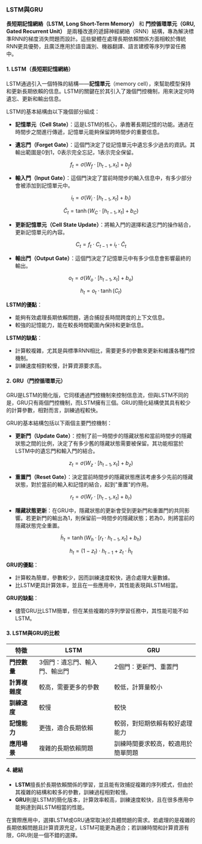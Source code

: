### LSTM與GRU

**長短期記憶網絡（LSTM, Long Short-Term Memory）** 和 **門控循環單元（GRU, Gated Recurrent Unit）** 是兩種改進的遞歸神經網絡（RNN）結構，專為解決標準RNN的梯度消失問題而設計。這些變體在處理長期依賴關係方面相較於傳統RNN更具優勢，且廣泛應用於語音識別、機器翻譯、語言建模等序列學習任務中。

#### 1. LSTM（長短期記憶網絡）

LSTM通過引入一個特殊的結構——**記憶單元**（memory cell），來幫助模型保持和更新長期依賴的信息。LSTM的關鍵在於其引入了幾個門控機制，用來決定何時遺忘、更新和輸出信息。

LSTM的基本結構由以下幾個部分組成：

- **記憶單元（Cell State）**：這是LSTM的核心，承擔著長期記憶的功能。通過在時間步之間進行傳遞，記憶單元能夠保留跨時間步的重要信息。
  
- **遺忘門（Forget Gate）**：這個門決定了從記憶單元中遺忘多少過去的資訊。其輸出範圍是0到1，0表示完全忘記，1表示完全保留。
  
  
```math
f_t = \sigma(W_f \cdot [h_{t-1}, x_t] + b_f)
```

  
- **輸入門（Input Gate）**：這個門決定了當前時間步的輸入信息中，有多少部分會被添加到記憶單元中。
  
  
```math
i_t = \sigma(W_i \cdot [h_{t-1}, x_t] + b_i)
```

  
```math
\tilde{C}_t = \tanh(W_C \cdot [h_{t-1}, x_t] + b_C)
```


- **更新記憶單元（Cell State Update）**：將輸入門的選擇和遺忘門的操作結合，更新記憶單元的內容。

  
```math
C_t = f_t \cdot C_{t-1} + i_t \cdot \tilde{C}_t
```


- **輸出門（Output Gate）**：這個門決定了記憶單元中有多少信息會影響最終的輸出。

  
```math
o_t = \sigma(W_o \cdot [h_{t-1}, x_t] + b_o)
```

  
```math
h_t = o_t \cdot \tanh(C_t)
```


**LSTM的優點**：
- 能夠有效處理長期依賴問題，適合捕捉長時間跨度的上下文信息。
- 較強的記憶能力，能在較長時間範圍內保持和更新信息。

**LSTM的缺點**：
- 計算較複雜，尤其是與標準RNN相比，需要更多的參數來更新和維護各種門控機制。
- 訓練速度相對較慢，計算資源要求高。

#### 2. GRU（門控循環單元）

GRU是LSTM的簡化版，它同樣通過門控機制來控制信息流，但與LSTM不同的是，GRU只有兩個門控機制，而LSTM擁有三個。GRU的簡化結構使其具有較少的計算參數，相對而言，訓練過程較快。

GRU的基本結構包括以下兩個主要門控機制：

- **更新門（Update Gate）**：控制了前一時間步的隱藏狀態和當前時間步的隱藏狀態之間的比例，決定了有多少舊的隱藏狀態需要被保留。其功能相當於LSTM中的遺忘門和輸入門的結合。
  
  
```math
z_t = \sigma(W_z \cdot [h_{t-1}, x_t] + b_z)
```

  
- **重置門（Reset Gate）**：決定當前時間步的隱藏狀態應該考慮多少先前的隱藏狀態，對於當前的輸入和記憶的結合，起到"重置"的作用。

  
```math
r_t = \sigma(W_r \cdot [h_{t-1}, x_t] + b_r)
```


- **隱藏狀態更新**：在GRU中，隱藏狀態的更新會受到更新門和重置門的共同影響。若更新門的輸出為1，則保留前一時間步的隱藏狀態；若為0，則將當前的隱藏狀態完全重置。

  
```math
\tilde{h}_t = \tanh(W_h \cdot [r_t \cdot h_{t-1}, x_t] + b_h)
```

  
```math
h_t = (1 - z_t) \cdot h_{t-1} + z_t \cdot \tilde{h}_t
```


**GRU的優點**：
- 計算較為簡單，參數較少，因而訓練速度較快，適合處理大量數據。
- 比LSTM更具計算效率，並且在一些應用中，其性能表現與LSTM相當。

**GRU的缺點**：
- 儘管GRU比LSTM簡單，但在某些複雜的序列學習任務中，其性能可能不如LSTM。

#### 3. LSTM與GRU的比較

| 特徵            | LSTM                           | GRU                           |
|----------------|--------------------------------|--------------------------------|
| **門控數量**    | 3個門：遺忘門、輸入門、輸出門     | 2個門：更新門、重置門            |
| **計算複雜度**  | 較高，需要更多的參數              | 較低，計算量較小                 |
| **訓練速度**    | 較慢                            | 較快                           |
| **記憶能力**    | 更強，適合長期依賴                | 較弱，對短期依賴有較好處理能力   |
| **應用場景**    | 複雜的長期依賴問題                | 訓練時間要求較高，較適用於簡單問題 |

#### 4. 總結

- **LSTM**擅長於長期依賴關係的學習，並且能有效捕捉複雜的序列模式，但由於其複雜的結構和較多的參數，訓練過程相對較慢。
- **GRU**則是LSTM的簡化版本，計算效率較高，訓練速度較快，且在很多應用中能夠達到與LSTM相當的性能。

在實際應用中，選擇LSTM或GRU通常取決於具體問題的需求。若處理的是複雜的長期依賴問題且計算資源充足，LSTM可能更為適合；若訓練時間和計算資源有限，GRU則是一個不錯的選擇。